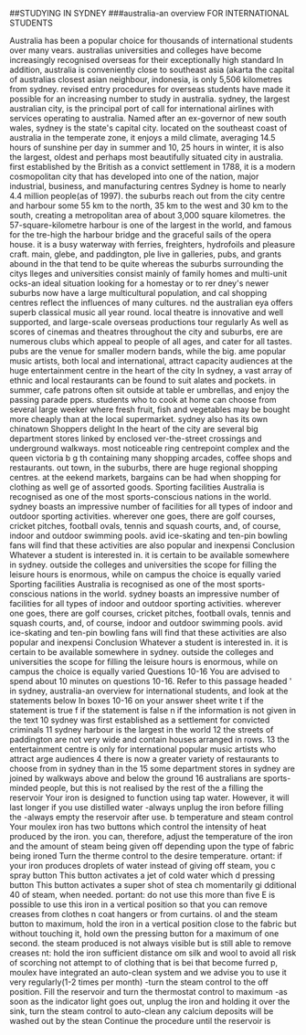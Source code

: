 ##STUDYING IN SYDNEY 
###australia-an overview 
FOR INTERNATIONAL STUDENTS

Australia has been a popular choice for thousands of international students
over many vears. australias universities and colleges have become
increasingly recognised overseas for their exceptionally high standard
In addition, australia is conveniently close to southeast asia (akarta
the capital of australias closest asian neighbour, indonesia, is only 5,506
kilometres from sydney. revised entry procedures for overseas students
have made it possible for an increasing number to study in australia. sydney,
the largest australian city, is the principal port of call for international
airlines with services operating to australia.
Named after an ex-governor of new south wales, sydney is the state's
capital city. located on the southeast coast of australia in the temperate
zone, it enjoys a mild climate, averaging 14.5 hours of sunshine per day
in summer and 10, 25 hours in winter, it is also the largest, oldest and
perhaps most beautifully situated city in australia. first established by the
British as a convict settlement in 1788, it is a modern cosmopolitan city
that has developed into one of the nation, major industrial, business, and
manufacturing centres
Sydney is home to nearly 4.4 million people(as of 1997). the suburbs reach
out from the city centre and harbour some 55 km to the north, 35 km to the
west and 30 km to the south, creating a metropolitan area of about 3,000
square kilometres. the 57-square-kilometre harbour is one of the largest
in the world, and famous for the
tre-high
the harbour bridge and the graceful sails of the opera house. it is a busy
waterway with ferries, freighters, hydrofoils and pleasure craft.
main, glebe, and paddington,
ple live in
galleries, pubs, and
grants abound in the
that tend to be quite
whereas the suburbs surrounding the citys
lleges and universities consist mainly of family homes and multi-unit
ocks-an ideal situation
looking for a homestay or to rer
dney's newer suburbs now have a large multicultural population, and
cal shopping centres reflect the influences of many cultures.
nd the australian
eya
offers superb classical music all year round. local theatre is innovative and
well supported, and large-scale overseas productions tour regularly
As well as scores of cinemas and theatres throughout the city and suburbs,
ere are numerous clubs which appeal to people of all ages, and cater
for all tastes. pubs are the venue for smaller modern bands, while the big.
ame popular music artists, both local and international, attract capacity
audiences at the huge entertainment centre in the heart of the city
In sydney, a vast array of ethnic and local restaurants can be found to suit
alates and pockets. in summer, cafe patrons often sit outside at table
er umbrellas, and enjoy the passing parade
ppers. students who
to cook at home can choose from several large weeker
where fresh fruit, fish and vegetables may be bought more cheaply than at
the local supermarket. sydney also has its own chinatown
Shoppers delight
In the heart of the city are several big department stores linked by enclosed
ver-the-street crossings and underground walkways. most noticeable
ring centrepoint complex and the queen victoria b
g
th containing many shopping arcades, coffee shops and restaurants. out
town, in the suburbs, there are huge regional shopping centres. at the
eekend markets, bargains can be had when shopping for clothing as well
ge of assorted goods.
Sporting facilities
Australia is recognised as one of the most sports-conscious nations in the
world. sydney boasts an impressive number of facilities for all types of
indoor and outdoor sporting activities. wherever one goes, there are golf
courses, cricket pitches, football ovals, tennis and squash courts, and, of
course, indoor and outdoor swimming pools. avid ice-skating and ten-pin
bowling fans will find that these activities are also popular and inexpensi
Conclusion
Whatever a student is interested in. it is certain to be available somewhere
in sydney. outside the colleges and universities the scope for filling the
leisure hours is enormous, while on campus the choice is equally varied
Sporting facilities
Australia is recognised as one of the most sports-conscious nations in the
world. sydney boasts an impressive number of facilities for all types of
indoor and outdoor sporting activities. wherever one goes, there are golf
courses, cricket pitches, football ovals, tennis and squash courts, and, of
course, indoor and outdoor swimming pools. avid ice-skating and ten-pin
bowling fans will find that these activities are also popular and inexpensi
Conclusion
Whatever a student is interested in. it is certain to be available somewhere
in sydney. outside the colleges and universities the scope for filling the
leisure hours is enormous, while on campus the choice is equally varied
Questions 10-16
You are advised to spend about 10 minutes on questions 10-16.
Refer to this passage headed ' in sydney, australia-an overview for
international students, and look at the statements below
In boxes 10-16 on your answer sheet write
t if the statement is true
f if the statement is false
n if the information is not given in the text
10 sydney was first established as a settlement for convicted criminals
11 sydney harbour is the largest in the world
12 the streets of paddington are not very wide and contain houses arranged in rows.
13 the entertainment centre is only for international popular music artists who attract
arge audiences
4 there is now a greater variety of restaurants to choose from in sydney than in the
15 some department stores in sydney are joined by walkways above and below the
ground
16 australians are sports-minded people, but this is not realised by the rest of the
a filling the reservoir
Your iron is designed to function using tap water.
However, it will last longer if you use distilled
water
-always unplug the iron before filling the
-always empty the reservoir after use.
b temperature and steam control
Your moulex iron has two buttons which control
the intensity of heat produced by the iron. you
can, therefore, adjust the temperature of the
iron and the amount of steam being given off
depending upon the type of fabric being ironed
Turn the therme
control to the desire
temperature.
ortant: if your iron produces droplets
of water instead of giving off steam, you
c spray button
This button activates a jet of cold water which
d pressing button
This button activates a super shot of stea
ch momentarily gi
dditional 40
of steam, when needed.
portant: do not use this more than five
E
is possible to use this iron in a vertical position
so that you can remove creases from clothes
n coat hangers or from curtains.
ol and the steam button to
maximum, hold the iron in a vertical position
close to the fabric but without touching it, hold
own the pressing button for a maximum of
one second. the steam produced is not always
visible but is still able to remove creases
nt: hold the iron
sufficient distance
om silk and wool to avoid all risk of scorching
not attempt to
of clothing that is bei
that
become furred
p, moulex have integrated an auto-clean system
and we advise you to use it very regularly(1-2
times per month)
-turn the steam control to the off position.
Fill the reservoir and turn the thermostat
control to maximum
-as soon as the indicator light goes out, unplug
the iron and holding it over the sink, turn
the steam control to auto-clean any calcium
deposits will be washed out by the stean
Continue the procedure until the reservoir is
